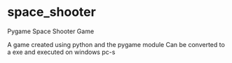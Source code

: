 # space_shooter
Pygame Space Shooter Game

A game created using python and the pygame module
Can be converted to a exe and executed on windows pc-s
